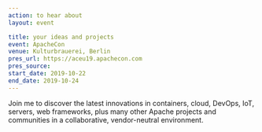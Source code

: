 ```yaml
---
action: to hear about
layout: event

title: your ideas and projects
event: ApacheCon
venue: Kulturbrauerei, Berlin
pres_url: https://aceu19.apachecon.com
pres_source:
start_date: 2019-10-22
end_date: 2019-10-24
---
```


Join me to discover the latest innovations in containers, cloud, DevOps, IoT, servers, web frameworks, plus many other Apache projects and communities in a collaborative, vendor-neutral environment.
